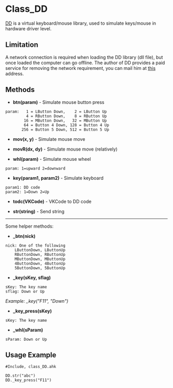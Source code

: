 # Class_DD
[DD](http://www.ddxoft.com/) is a virtual keyboard/mouse library, used to simulate keys/mouse in hardware driver level.

## Limitation
A network connection is required when loading the DD library (dll file), but once loaded the computer can go offline.
The author of DD provides a paid service for removing the network requirement, you can mail him at [this](2827362732@qq.com) address.

## Methods

* **btn(param)** - Simulate mouse button press
```
param:   1 = LButton Down,    2 = LButton Up
         4 = RButton Down,    8 = RButton Up
        16 = MButton Down,   32 = MButton Up
        64 = Button 4 Down, 128 = Button 4 Up
       256 = Button 5 Down, 512 = Button 5 Up
```
* **mov(x, y)** - Simulate mouse move

* **movR(dx, dy)** - Simulate mouse move (relatively)

* **whl(param)** - Simulate mouse wheel
```
param: 1=upward 2=downward
```

* **key(param1, param2)** - Simulate keyboard
```
param1: DD code
param2: 1=Down 2=Up
```

* **todc(VKCode)** - VKCode to DD code

* **str(string)** - Send string

----
Some helper methods:
* **_btn(nick)**
```
nick: One of the following
	LButtonDown, LButtonUp
	RButtonDown, RButtonUp
	MButtonDown, MButtonUp
	4ButtonDown, 4ButtonUp
	5ButtonDown, 5ButtonUp
```

* **_key(sKey, sflag)**
```
sKey: The key name
sflag: Down or Up
```
*Example: _key("F11", "Down")*

* **_key_press(sKey)**
```
sKey: The key name
```
* **_whl(sParam)**
```
sParam: Down or Up
```

## Usage Example
```AutoHotkey
#Include, class_DD.ahk

DD.str("abc")
DD._key_press("F11")
```
